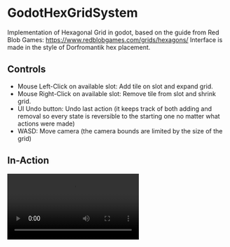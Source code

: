 # GodotHexGridSystem

Implementation of Hexagonal Grid in godot, based on the guide from Red Blob Games: https://www.redblobgames.com/grids/hexagons/
Interface is made in the style of Dorfromantik hex placement.

## Controls

* Mouse Left-Click on available slot: Add tile on slot and expand grid.
* Mouse Right-Click on available slot: Remove tile from slot and shrink grid.
* UI Undo button: Undo last action (it keeps track of both adding and removal so every state is reversible to the starting one no matter what actions were made)
* WASD: Move camera (the camera bounds are limited by the size of the grid)

## In-Action

![HexGrid](ReadmeImages/HexGrid_demo.mp4)</br>
